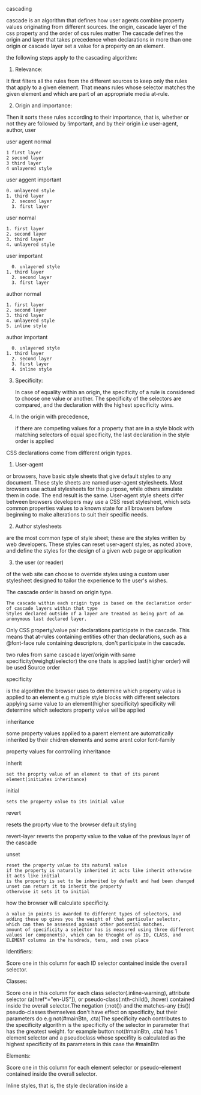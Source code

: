 cascading

  cascade is an algorithm that defines how user agents combine property values originating from different sources.
  the origin, cascade layer of the css property and the order of css rules matter
  The cascade defines the origin and layer that takes precedence when declarations in more than one origin or cascade layer set a value for a property on an element.


the following steps apply to the cascading algorithm:


1. Relevance:

  It first filters all the rules from the different sources to keep only the rules that apply to a given element. That means rules whose selector matches the given element and which are part of an appropriate media at-rule.


2. Origin and importance: 

  Then it sorts these rules according to their importance, that is, whether or not they are followed by !important, and by their origin i.e user-agent, author, user


  user agent normal

    1 first layer
    2 second layer
    3 third layer
    4 unlayered style

  user aggent important

    0. unlayered style
    1. third layer
      2. second layer
      3. first layer
      
  user normal

    1. first layer
    2. second layer
    3. third layer
    4. unlayered style

  user important

      0. unlayered style
    1. third layer
      2. second layer
      3. first layer

  author normal

    1. first layer
    2. second layer
    3. third layer
    4. unlayered style
    5. inline style

  author important

      0. unlayered style
    1. third layer
      2. second layer
      3. first layer
      4. inline style


3. Specificity:

    In case of equality within an origin, the specificity of a rule is considered to choose one value or another. The specificity of the selectors are compared, and the declaration with the highest specificity wins.

4.  In the origin with precedence,

     if there are competing values for a property that are in a style block with matching selectors of equal specificity, the last declaration in the style order is applied


CSS declarations come from different origin types.

1. User-agent

  or browsers, have basic style sheets that give default styles to any document. These style sheets are named user-agent stylesheets. Most browsers use actual stylesheets for this purpose, while others simulate them in code. The end result is the same.
  User-agent style sheets differ between browsers developers may use a CSS reset stylesheet, which sets common properties values to a known state for all browsers before beginning to make alterations to suit their specific needs.

2. Author stylesheets 

  are the most common type of style sheet; these are the styles written by web developers. These styles can reset user-agent styles, as noted above, and define the styles for the design of a given web page or application

3. the user (or reader) 

  of the web site can choose to override styles using a custom user stylesheet designed to tailor the experience to the user's wishes. 

  The cascade order is based on origin type. 

    The cascade within each origin type is based on the declaration order of cascade layers within that type
    Styles declared outside of a layer are treated as being part of an anonymous last declared layer.


Only CSS property/value pair declarations participate in the cascade. This means that at-rules containing entities other than declarations, such as a @font-face rule containing descriptors, don't participate in the cascade.




two rules from same cascade layer/origin with same specificity(weighgt/selector) the one thats is applied last(higher order) will be used
Source order

specificity

  is the algorithm the browser uses to determine which property value is applied to an element
  e.g multiple style blocks with different selectors applying same value to an element(higher specificity)
  specificity will determine which selectors property value wil be applied 


inheritance

  some property values applied to a parent element are automatically inherited by their chidren elements and some arent 
  color font-family


property values for controlling inheritance 

  inherit

    set the proprty value of an element to that of its parent element(initiates inheritance)
  initial

    sets the property value to its initial value

  revert

  resets the proprty vlue to the browser default styling

  revert-layer
    reverts the property value to the value of the previous layer of the cascade

  unset

    reset the property value to its natural value
    if the property is naturally inherited it acts like inherit otherwise it acts like initial
    is the property is set to be inherited by default and had been changed  unset can return it to inherit the property
    otherwise it sets it to initial


 how the browser will calculate specificity.

    a value in points is awarded to different types of selectors, and adding these up gives you the weight of that particular selector, which can then be assessed against other potential matches.
    amount of specificity a selector has is measured using three different values (or components), which can be thought of as ID, CLASS, and ELEMENT columns in the hundreds, tens, and ones place


Identifiers: 
  
  Score one in this column for each ID selector contained inside the overall selector.


Classes: 

  Score one in this column for each class selector(.inline-warning), attribute selector (a[href*="en-US"]), or pseudo-class(:nth-child(), :hover) contained inside the overall selector.The negation (:not()) and the matches-any (:is()) pseudo-classes themselves don't have effect on specificity, but their parameters do e.g not(#mainBtn, .cta)The specificity each contributes to the specificity algorithm is the specificity of the selector in parameter that has the greatest weight. for example button:not(#mainBtn, .cta)
  has 1 element selector and a pseudoclass whose specifity is calculated as the highest specificity of its parameters in this case the 
  #mainBtn


Elements: 

  Score one in this column for each element selector or pseudo-element contained inside the overall selector.
  
  Inline styles, that is, the style declaration inside a <style> attribute take precedence over all normal styles, no matter the specificity.

There are three factors to consider, listed here in increasing order of importance. Later ones overrule earlier ones

  Source order
  Specificity
  Importance


The effect of CSS location

  it is important to note that the precedence of a CSS declaration depends on what stylesheet and cascade layer it is specified in.
  possible for users to set custom stylesheets to override the developer's styles
  declare developer styles in cascade layers
  you can make non-layered styles override styles declared in layers
  you can make styles declared in later layers override styles from earlier declared layers
  you can import the external stylesheet into a cascade layer so that all of your styles easily override the imported styles without worrying about third-party selector specificity.


Order of overriding declarations

  1. Declarations in user agent style sheets (e.g. the browser's default styles, used when no other styling is set).
  2. Declarations in user stylesheets  (custom styles set by a user).
  3. Declarations in author stylesheets (these are the styles set by us, the web developers).
  4. Important declarations in author style sheets
  5. Important declarations in user style sheets
  6. Important declarations in user agent style sheets



When you declare CSS in cascade layers, the order of precedence is determined by the order in which the layers are declared
CSS styles declared outside of any layer are combined together, in the order in which those styles are declared, into an unnamed layer, as if it were the last declared layer.
later layers take precedence over earlier defined layers except for the important declarations, which take precedence over all other declarations.

When you have multiple style blocks in different layers providing competing values for a property on a single element
the layer in which the styles are declared determine the precedence
Specifity between layers doesn't matter, but specificity within a single layer still does.

    Precedence Order,	Style Origin,	Importance

    1	user-agent - first declared layer	normal
    user-agent - last declared layer
    user-agent - unlayered styles

    2	user - first declared layer	normal
    user - last declared layer
    user - unlayered styles

    3	author - first declared layer	normal
    author - last declared layer
    author - unlayered styles
    inline style

    4	animations	

    5	author - unlayered styles	!important
    author - last declared layer
    author - first declared layer
    inline style

    6	user - unlayered styles	!important
    user - last declared layer
    user - first declared styles

    7	user-agent - unlayered styles	!important
    user-agent - last declared layer
    user-agent - first declared styles

    8	transitions	


Resetting styles

  After your content has finished altering styles, it may find itself in a situation where it needs to restore them to a known state. This may happen in cases of animations, theme changes, and so forth.The CSS property all lets you quickly set (almost) everything in CSS back to a known state.

    all lets you opt to immediately restore all properties to:

      1. initial (default) state 
      2. a specific origin (the user-agent stylesheet, the author stylesheet, or the user stylesheet unset
      3. the state inherited from the previous level of the cascade  revert layer

    Important styles declared outside of any cascade layer have lower precedence than those declared as part of a layer



SELECTORS

  ID 
  CLASSES
  TYPE/ELEMENTS
  PSEUDO-CLASSES selects elements that are in a specific state,
  PSEUDO-ELEMENTS style part of an element other than the element itself
  universal selector *


  article :first-child selects all the first children of the article element

  article:first-child selects any article element that is the first child of its parent

  Child combinator >

    It matches only those elements matched by the second selector that are the direct children of elements matched by the first
    Descendant elements further down the hierarchy don't match
    article > p selects all the paragraphs that are direct children of the article element

  Descendant combinator (" ")

    typically represented by a single space (" ") character
    two selectors such that elements matched by the second selector are selected if they have an ancestor (parent, parent's parent, parent's parent's parent, etc) element matching the first selector.
    article p selects all the paragraphs that are descendants of the article element 
    Selectors that utilize a descendant combinator are called descendant selectors.


  Adjacent sibling combinator

    The adjacent sibling selector (+) is placed between two CSS selectors. 
    It matches only those elements matched by the second selector that are <i>the next sibling</i> (immediately preceded) element of the first selector. they have to be directly adjacent to each other.
    p + img

  General sibling combinator

    select siblings of an element even if they are not directly adjacent to the element itself.
    article ~ p selects all the incidences of p that are  that come anywhere after img element and may not be immediate siblings
    the ~ combinator is used to select siblings of an element, even if they are not directly adjacent to the element itself.


  trageting classes on particluar elements use the type.class notation

  targeting elements that have more than one class appplied


  targeting elements by attribute

    li[class] selects all the list items that have the class attribute
    li[class="a"] selects all the list items that have the class attribute set to "a" and no other clases
    li[class~="a"] selects all the list items that have the class attribute set to "a" or another space-separated  class "b" and no other classes


  Substring matching selectors

    li[class^="box-"] selects all the list items that have the class attribute set to a value that starts with "box-"
    li[class$="-box"] selects all the list items that have the class attribute set to a value that ends with "-box"
    li[class*="-box"] selects all the list items that have the class attribute set to a value that contains "-box" anywhere in the value

  Element indices are 1-based.









The box model

Everything in CSS has a box around.

two types of boxes

  1. block box
  2. inline box

TYPES OF DISPLAY

  OUTER DISPLAY TYPE - BLOCK, INLINE

  INNER DISPLAY TYPE - flex, inline-flex, inline-block, block-inline, inline-block, none


block box

  The box will break onto a new line.
  The width and height properties are respected.
  Padding, margin and border will cause other elements to be pushed away from the box
  The box will extend in the inline direction to fill the space available in its container. In most cases, the box will become as wide as its container, filling up 100% of the space available.

inline box

  The box will not break onto a new line.
  The width and height properties will not apply
  Vertical padding, margins, and borders will apply but will not cause other inline boxes to move away from the box.
  Horizontal padding, margins, and borders will apply and will cause other inline boxes to move away from the box.
  Some HTML elements, such as <a>, <span>, <em> and <strong> use inline as their outer display type by default.

CSS box model

  how the different parts of a box — margin, border, padding, and content — work together to create a box that you can see on a page
  Content box: The area where your content is displayed; size it using properties like inline-size and block-size or width and height.
  Padding box: The padding sits around the content as white space; size it using padding and related properties.
  Border box: The border box wraps the content and any padding; size it using border and related properties.
  Margin box: The margin is the outermost layer, wrapping the content, padding, and border as whitespace between this box and other elements; size it using margin and related properties.


The standard CSS box model

  Any padding and border is added to the content box width to get the full width occupied by the box.
  the margin is not counted towards the actual size of the box — sure, it affects the total space that the box will take up on the page, but only the space outside the box.
    .box {
      box-sizing: content-box;
    }

The alternative CSS box 

  any width is the width of the visible box on the page.The content area width is that width minus the width for the padding and border.
  No need to add up the border and padding to get the real size of the box.


    html {
      box-sizing: border-box;
    }
    *, *::before, *::after {
      box-sizing: inherit;
    }



Margin

  The margin is an invisible space around your box. It pushes other elements away from the box.
  Margins can have positive or negative values. Setting a negative margin on one side of your box can cause it to overlap other things on the page.

Margin collapsing

  The top and bottom margins of blocks are sometimes combined (collapsed) into a single margin whose size is the largest of the individual margins (or just one of them, if they are equal), 


  two elements whose margins touch have positive or negative margins:
    1. Two positive margins will combine to become one margin. Its size will be equal to the largest individual margin.
    2. Two negative margins will combine to become one margin. Its size will be equal to the smallest individual margin. the one closest to zero
    3. If one margin is negative, its value will be subtracted from the total.


Margin collapsing occurs in three basic cases:

  Adjacent siblings

    The margins of adjacent siblings are collapsed into a single margin.
  No content separating parent and descendants
    The margins of the parent and descendants are collapsed into a single margin.
    If there is no border, padding, inline part The collapsed margin ends up outside the parent.
  Empty blocks
  If there is no border, padding, inline content, height, or min-height to separate a block's margin-top from its margin-bottom, then its top and bottom margins collapse.




Borders

    The border is drawn between the margin and the padding of a box. If you are using the standard box model, the size of the border is added to the width and height of the box. If you are using the alternative box model then the size of the border makes the content box smaller as it takes up some of that available width and height.





Padding

  The padding sits between the border and the content area and is used to push the content away from the border. Unlike margins, you cannot have a negative padding. Any background applied to your element will display behind the padding.


display: inline-block

  special value of display, which provides a middle ground between inline and block
  use it if you do not want an item to break onto a new line but you want its height and width to be respected
  unlike inline
  The width and height properties are respected.
    padding, margin, and border will cause other elements to be pushed away from the box.
    It does not, however, break onto a new line,

  for example a span with a width height padding and border appllied to it
  the height and width are ignored
  the vertical margin padding and border apply but do not make the sorrounding items respect the width and height of the span
  the horizontal margin padding and border apply and make the surrounding items respect horizontal space
  if you add inline block the item doesnt break to ane wline but its vertical boder margin and padding apply and make the surrounding items respect the height of the span

  when padding of an inline element appears to overlap the border of the parent block set the display of the element to inline-blockso that its vertical space is respected

  <img  href="https://developer.mozilla.org/en-US/docs/Learn/CSS/Building_blocks/The_box_model/box-model-devtools.png"/>


  A writing mode in CSS refers to whether the text is running horizontally or vertically. The writing-mode  property lets us switch from one writing mode to another.

  writing-mode: horizontal-tb

    a writing mode that is written horizontally and block direction from the top of the page to the bottom of the page. 
    block-top to bottom inline block-left to right

  writing-mode: vertical-lr

    this is a writing mode that is written vertically and block direction is from left to right. 
    block-left to right inline block-top to bottom
  writing-mode: vertical-rl

    this is a writing mode that is written vertically and  block flows from right to left.
    block-right to left inline top to bottom



When we switch the writing mode, we are changing which direction is block and which is inline.

  In a horizontal-tb writing mode the block direction runs from top to bottom;
  In a vertical-lr writing mode the block direction runs from left to right;
  In a vertical-rl writing mode the block direction runs from right to left.

  block dimension is always the direction blocks are displayed on the page in the writing mode in use
  inline dimension is always the direction a sentence flows.
      ![alt text](https://developer.mozilla.org/en-US/docs/Learn/CSS/Building_blocks/Handling_different_text_directions/horizontal-tb.png)

Logical properties and values (flow relative versions of the physical properties)

  two boxes again — one with a horizontal-tb writing mode and one with vertical-rl. I have given both of these boxes a width. You can see that when the box is in the vertical writing mode, it still has a width, and this is causing the text to overflow.
  When we're in a vertical writing mode we want the box to expand in the block dimension just like it does in the horizontal mode
  CSS has recently developed a set of mapped properties. These essentially replace physical properties — things like width and height — with logical, or flow relative versions.
  The property mapped to width when in a horizontal writing mode is called inline-size  it refers to the size in the inline dimension
  The property for height is named block-size and is the size in the block dimension.
  margin-block-start and margin-block-end are the margins in the block dimension. top to bottom
  margin-inline-start and margin-inline-end are the margins in the inline dimension. left to right
  padding-block-start and padding-block-end are the paddings in the block dimension. top to bottom
  padding-inline-start and padding-inline-end are the paddings in the inline dimension. left to right

  margin-block-start — this will always refer to the margin at the start of the block dimension.
  margin-block-end — this will always refer to the margin at the end of the block dimension.
  margin-inline-start — this will always refer to the margin at the start of the inline dimension.
  margin-inline-end — this will always refer to the margin at the end of the inline dimension.

  top - block-start
  bottom - block-end
  left - inline-start
  right - inline-end


  Block Formatting Context

  when you use a value of overflow such as scroll or auto, you create a Block Formatting Context
  The content of the box that you have changed the value of overflow for acquires a self-contained layout. Content outside the container cannot poke into the container, and nothing can poke out of that container into the surrounding layout. This enables scrolling behavior


CSS values and units

  Lengths

    The numeric type you will come across most frequently is <length>. For example, 10px (pixels) or 30em. There are two types of lengths used in CSS — relative and absolute.
    Absolute length units

      they are not relative to anything else, and are generally considered to always be the same size.
          Unit	Name	Equivalent to
          cm	Centimeters	1cm = 37.8px = 25.2/64in
          mm	Millimeters	1mm = 1/10th of 1cm
          Q	Quarter-millimeters	1Q = 1/40th of 1cm
          in	Inches	1in = 2.54cm = 96px
          pc	Picas	1pc = 1/6th of 1in
          pt	Points	1pt = 1/72nd of 1in
          px	Pixels	1px = 1/96th of 1in

    
    <table>
  <thead>
    <tr>
      <th>Unit</th>
      <th>Name</th>
      <th>Equivalent to</th>
    </tr>
  </thead>
  <tbody>
    <tr>
      <td><code>cm</code></td>
      <td>Centimeters</td>
      <td>1cm = 37.8px = 25.2/64in</td>
    </tr>
    <tr>
      <td><code>mm</code></td>
      <td>Millimeters</td>
      <td>1mm = 1/10th of 1cm</td>
    </tr>
    <tr>
      <td><code>Q</code></td>
      <td>Quarter-millimeters</td>
      <td>1Q = 1/40th of 1cm</td>
    </tr>
    <tr>
      <td><code>in</code></td>
      <td>Inches</td>
      <td>1in = 2.54cm = 96px</td>
    </tr>
    <tr>
      <td><code>pc</code></td>
      <td>Picas</td>
      <td>1pc = 1/6th of 1in</td>
    </tr>
    <tr>
      <td><code>pt</code></td>
      <td>Points</td>
      <td>1pt = 1/72nd of 1in</td>
    </tr>
    <tr>
      <td><code>px</code></td>
      <td>Pixels</td>
      <td>1px = 1/96th of 1in</td>
    </tr>
  </tbody>
</table>


